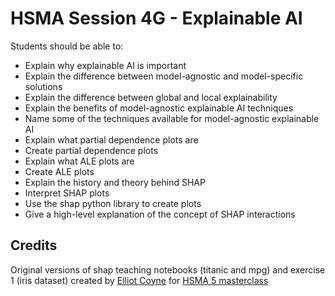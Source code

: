 # HSMA Session 4G - Explainable AI

Students should be able to:

- Explain why explainable AI is important
- Explain the difference between model-agnostic and model-specific solutions
- Explain the difference between global and local explainability
- Explain the benefits of model-agnostic explainable AI techniques
- Name some of the techniques available for model-agnostic explainable AI
- Explain what partial dependence plots are
- Create partial dependence plots
- Explain what ALE plots are
- Create ALE plots
- Explain the history and theory behind SHAP
- Interpret SHAP plots
- Use the shap python library to create plots
- Give a high-level explanation of the concept of SHAP interactions

## Credits

Original versions of shap teaching notebooks (titanic and mpg) and exercise 1 (iris dataset) created by [Elliot Coyne](https://github.com/ElliottHSMA) for [HSMA 5 masterclass](https://github.com/hsma-programme/h5_masterclass_shap/tree/main)
